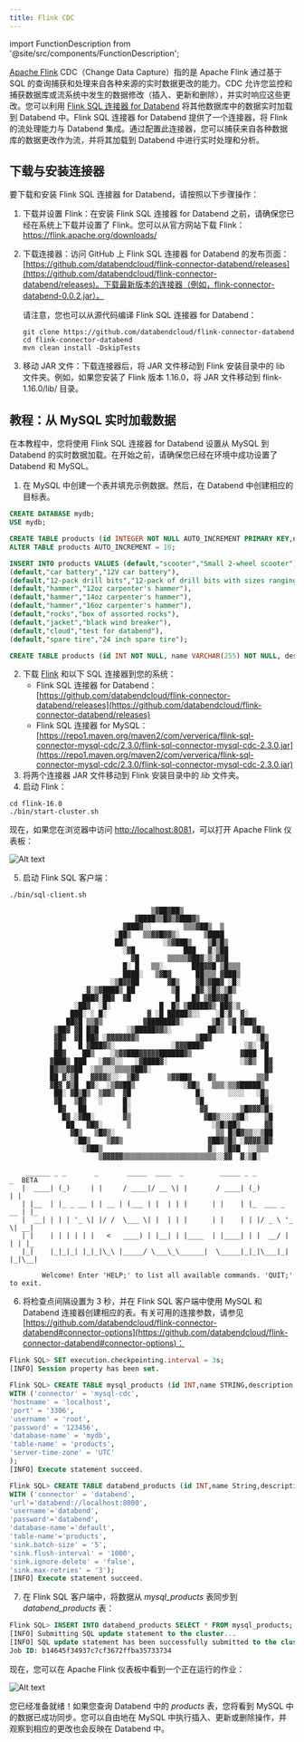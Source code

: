 ```yaml
---
title: Flink CDC
---
```


import FunctionDescription from '@site/src/components/FunctionDescription';

<FunctionDescription description="引入版本: v1.1.70"/>

[Apache Flink](https://github.com/apache/flink) CDC（Change Data Capture）指的是 Apache Flink 通过基于 SQL 的查询捕获和处理来自各种来源的实时数据更改的能力。CDC 允许您监控和捕获数据库或流系统中发生的数据修改（插入、更新和删除），并实时响应这些更改。您可以利用 [Flink SQL 连接器 for Databend](https://github.com/databendcloud/flink-connector-databend) 将其他数据库中的数据实时加载到 Databend 中。Flink SQL 连接器 for Databend 提供了一个连接器，将 Flink 的流处理能力与 Databend 集成。通过配置此连接器，您可以捕获来自各种数据库的数据更改作为流，并将其加载到 Databend 中进行实时处理和分析。

## 下载与安装连接器

要下载和安装 Flink SQL 连接器 for Databend，请按照以下步骤操作：

1. 下载并设置 Flink：在安装 Flink SQL 连接器 for Databend 之前，请确保您已经在系统上下载并设置了 Flink。您可以从官方网站下载 Flink：https://flink.apache.org/downloads/

2. 下载连接器：访问 GitHub 上 Flink SQL 连接器 for Databend 的发布页面：[https://github.com/databendcloud/flink-connector-databend/releases](https://github.com/databendcloud/flink-connector-databend/releases)。下载最新版本的连接器（例如，flink-connector-databend-0.0.2.jar）。

   请注意，您也可以从源代码编译 Flink SQL 连接器 for Databend：

   ```shell
   git clone https://github.com/databendcloud/flink-connector-databend
   cd flink-connector-databend
   mvn clean install -DskipTests
   ```

3. 移动 JAR 文件：下载连接器后，将 JAR 文件移动到 Flink 安装目录中的 lib 文件夹。例如，如果您安装了 Flink 版本 1.16.0，将 JAR 文件移动到 flink-1.16.0/lib/ 目录。

## 教程：从 MySQL 实时加载数据

在本教程中，您将使用 Flink SQL 连接器 for Databend 设置从 MySQL 到 Databend 的实时数据加载。在开始之前，请确保您已经在环境中成功设置了 Databend 和 MySQL。

1. 在 MySQL 中创建一个表并填充示例数据。然后，在 Databend 中创建相应的目标表。

```sql title='在 MySQL 中：'
CREATE DATABASE mydb;
USE mydb;

CREATE TABLE products (id INTEGER NOT NULL AUTO_INCREMENT PRIMARY KEY,name VARCHAR(255) NOT NULL,description VARCHAR(512));
ALTER TABLE products AUTO_INCREMENT = 10;

INSERT INTO products VALUES (default,"scooter","Small 2-wheel scooter"),
(default,"car battery","12V car battery"),
(default,"12-pack drill bits","12-pack of drill bits with sizes ranging from #40 to #3"),
(default,"hammer","12oz carpenter's hammer"),
(default,"hammer","14oz carpenter's hammer"),
(default,"hammer","16oz carpenter's hammer"),
(default,"rocks","box of assorted rocks"),
(default,"jacket","black wind breaker"),
(default,"cloud","test for databend"),
(default,"spare tire","24 inch spare tire");
```

```sql title='在 Databend 中：'
CREATE TABLE products (id INT NOT NULL, name VARCHAR(255) NOT NULL, description VARCHAR(512) );
```

2. 下载 [Flink](https://flink.apache.org/downloads/) 和以下 SQL 连接器到您的系统：
   - Flink SQL 连接器 for Databend：[https://github.com/databendcloud/flink-connector-databend/releases](https://github.com/databendcloud/flink-connector-databend/releases)
   - Flink SQL 连接器 for MySQL：[https://repo1.maven.org/maven2/com/ververica/flink-sql-connector-mysql-cdc/2.3.0/flink-sql-connector-mysql-cdc-2.3.0.jar](https://repo1.maven.org/maven2/com/ververica/flink-sql-connector-mysql-cdc/2.3.0/flink-sql-connector-mysql-cdc-2.3.0.jar)
3. 将两个连接器 JAR 文件移动到 Flink 安装目录中的 _lib_ 文件夹。
4. 启动 Flink：

```shell
cd flink-16.0
./bin/start-cluster.sh
```

现在，如果您在浏览器中访问 [http://localhost:8081](http://localhost:8081)，可以打开 Apache Flink 仪表板：

![Alt text](/img/load/cdc-dashboard.png)

5. 启动 Flink SQL 客户端：

```shell
./bin/sql-client.sh

                                   ▒▓██▓██▒
                               ▓████▒▒█▓▒▓███▓▒
                            ▓███▓░░        ▒▒▒▓██▒  ▒
                          ░██▒   ▒▒▓▓█▓▓▒░      ▒████
                          ██▒         ░▒▓███▒    ▒█▒█▒
                            ░▓█            ███   ▓░▒██
                              ▓█       ▒▒▒▒▒▓██▓░▒░▓▓█
                            █░ █   ▒▒░       ███▓▓█ ▒█▒▒▒
                            ████░   ▒▓█▓      ██▒▒▒ ▓███▒
                         ░▒█▓▓██       ▓█▒    ▓█▒▓██▓ ░█░
                   ▓░▒▓████▒ ██         ▒█    █▓░▒█▒░▒█▒
                  ███▓░██▓  ▓█           █   █▓ ▒▓█▓▓█▒
                ░██▓  ░█░            █  █▒ ▒█████▓▒ ██▓░▒
               ███░ ░ █░          ▓ ░█ █████▒░░    ░█░▓  ▓░
              ██▓█ ▒▒▓▒          ▓███████▓░       ▒█▒ ▒▓ ▓██▓
           ▒██▓ ▓█ █▓█       ░▒█████▓▓▒░         ██▒▒  █ ▒  ▓█▒
           ▓█▓  ▓█ ██▓ ░▓▓▓▓▓▓▓▒              ▒██▓           ░█▒
           ▓█    █ ▓███▓▒░              ░▓▓▓███▓          ░▒░ ▓█
           ██▓    ██▒    ░▒▓▓███▓▓▓▓▓██████▓▒            ▓███  █
          ▓███▒ ███   ░▓▓▒░░   ░▓████▓░                  ░▒▓▒  █▓
          █▓▒▒▓▓██  ░▒▒░░░▒▒▒▒▓██▓░                            █▓
          ██ ▓░▒█   ▓▓▓▓▒░░  ▒█▓       ▒▓▓██▓    ▓▒          ▒▒▓
          ▓█▓ ▓▒█  █▓░  ░▒▓▓██▒            ░▓█▒   ▒▒▒░▒▒▓█████▒
           ██░ ▓█▒█▒  ▒▓▓▒  ▓█                █░      ░░░░   ░█▒
           ▓█   ▒█▓   ░     █░                ▒█              █▓
            █▓   ██         █░                 ▓▓        ▒█▓▓▓▒█░
             █▓ ░▓██░       ▓▒                  ▓█▓▒░░░▒▓█░    ▒█
              ██   ▓█▓░      ▒                    ░▒█▒██▒      ▓▓
               ▓█▒   ▒█▓▒░                         ▒▒ █▒█▓▒▒░░▒██
                ░██▒    ▒▓▓▒                     ▓██▓▒█▒ ░▓▓▓▓▒█▓
                  ░▓██▒                          ▓░  ▒█▓█  ░░▒▒▒
                      ▒▓▓▓▓▓▒▒▒▒▒▒▒▒▒▒▒▒▒▒▒▒▒▒▒▒▒▒▒░░▓▓  ▓░▒█░

    ______ _ _       _       _____  ____  _         _____ _ _            _  BETA
   |  ____| (_)     | |     / ____|/ __ \| |       / ____| (_)          | |
   | |__  | |_ _ __ | | __ | (___ | |  | | |      | |    | |_  ___ _ __ | |_
   |  __| | | | '_ \| |/ /  \___ \| |  | | |      | |    | | |/ _ \ '_ \| __|
   | |    | | | | | |   <   ____) | |__| | |____  | |____| | |  __/ | | | |_
   |_|    |_|_|_| |_|_|\_\ |_____/ \___\_\______|  \_____|_|_|\___|_| |_|\__|

        Welcome! Enter 'HELP;' to list all available commands. 'QUIT;' to exit.
```

6. 将检查点间隔设置为 3 秒，并在 Flink SQL 客户端中使用 MySQL 和 Databend 连接器创建相应的表。有关可用的连接参数，请参见 [https://github.com/databendcloud/flink-connector-databend#connector-options](https://github.com/databendcloud/flink-connector-databend#connector-options)：

```sql
Flink SQL> SET execution.checkpointing.interval = 3s;
[INFO] Session property has been set.

Flink SQL> CREATE TABLE mysql_products (id INT,name STRING,description STRING,PRIMARY KEY (id) NOT ENFORCED)
WITH ('connector' = 'mysql-cdc',
'hostname' = 'localhost',
'port' = '3306',
'username' = 'root',
'password' = '123456',
'database-name' = 'mydb',
'table-name' = 'products',
'server-time-zone' = 'UTC'
);
[INFO] Execute statement succeed.

Flink SQL> CREATE TABLE databend_products (id INT,name String,description String, PRIMARY KEY (`id`) NOT ENFORCED)
WITH ('connector' = 'databend',
'url'='databend://localhost:8000',
'username'='databend',
'password'='databend',
'database-name'='default',
'table-name'='products',
'sink.batch-size' = '5',
'sink.flush-interval' = '1000',
'sink.ignore-delete' = 'false',
'sink.max-retries' = '3');
[INFO] Execute statement succeed.
```

7. 在 Flink SQL 客户端中，将数据从 _mysql_products_ 表同步到 _databend_products_ 表：

```sql
Flink SQL> INSERT INTO databend_products SELECT * FROM mysql_products;
[INFO] Submitting SQL update statement to the cluster...
[INFO] SQL update statement has been successfully submitted to the cluster:
Job ID: b14645f34937c7cf3672ffba35733734
```

现在，您可以在 Apache Flink 仪表板中看到一个正在运行的作业：

![Alt text](/img/load/cdc-job.png)

您已经准备就绪！如果您查询 Databend 中的 _products_ 表，您将看到 MySQL 中的数据已成功同步。您可以自由地在 MySQL 中执行插入、更新或删除操作，并观察到相应的更改也会反映在 Databend 中。